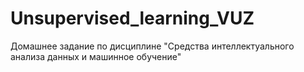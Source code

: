 # Unsupervised_learning_VUZ
Домашнее задание по дисциплине "Средства интеллектуального анализа данных и машинное обучение"

